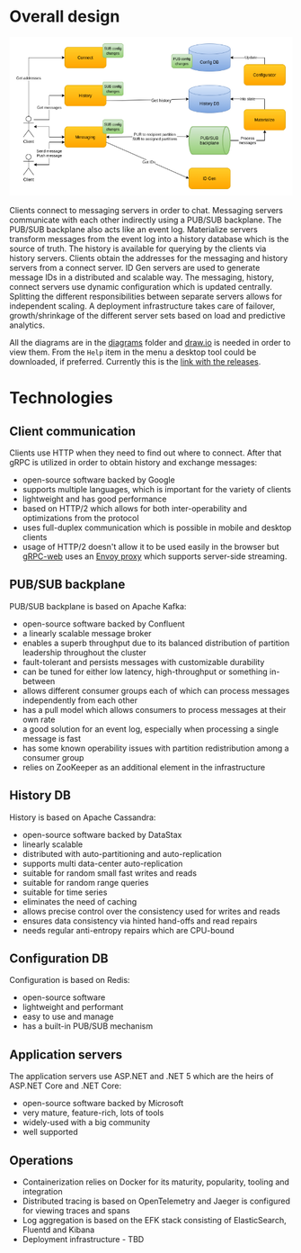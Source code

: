# Overall design

![Overall design](images/cecochat-01-overall.png)

Clients connect to messaging servers in order to chat. Messaging servers communicate with each other indirectly using a PUB/SUB backplane. The PUB/SUB backplane also acts like an event log. Materialize servers transform messages from the event log into a history database which is the source of truth. The history is available for querying by the clients via history servers. Clients obtain the addresses for the messaging and history servers from a connect server. ID Gen servers are used to generate message IDs in a distributed and scalable way. The messaging, history, connect servers use dynamic configuration which is updated centrally. Splitting the different responsibilities between separate servers allows for independent scaling. A deployment infrastructure takes care of failover, growth/shrinkage of the different server sets based on load and predictive analytics.

All the diagrams are in the [diagrams](diagrams/) folder and [draw.io](https://app.diagrams.net/) is needed in order to view them. From the `Help` item in the menu a desktop tool could be downloaded, if preferred. Currently this is the [link with the releases](https://github.com/jgraph/drawio-desktop/releases).

# Technologies

## Client communication

Clients use HTTP when they need to find out where to connect. After that gRPC is utilized in order to obtain history and exchange messages:
* open-source software backed by Google
* supports multiple languages, which is important for the variety of clients
* lightweight and has good performance
* based on HTTP/2 which allows for both inter-operability and optimizations from the protocol
* uses full-duplex communication which is possible in mobile and desktop clients
* usage of HTTP/2 doesn't allow it to be used easily in the browser but [gRPC-web](https://github.com/grpc/grpc-web) uses an [Envoy proxy](https://www.envoyproxy.io/) which supports server-side streaming.

## PUB/SUB backplane

PUB/SUB backplane is based on Apache Kafka:
* open-source software backed by Confluent
* a linearly scalable message broker
* enables a superb throughput due to its balanced distribution of partition leadership throughout the cluster
* fault-tolerant and persists messages with customizable durability
* can be tuned for either low latency, high-throughput or something in-between
* allows different consumer groups each of which can process messages independently from each other
* has a pull model which allows consumers to process messages at their own rate
* a good solution for an event log, especially when processing a single message is fast
* has some known operability issues with partition redistribution among a consumer group
* relies on ZooKeeper as an additional element in the infrastructure

## History DB

History is based on Apache Cassandra:
* open-source software backed by DataStax
* linearly scalable
* distributed with auto-partitioning and auto-replication
* supports multi data-center auto-replication
* suitable for random small fast writes and reads
* suitable for random range queries
* suitable for time series
* eliminates the need of caching
* allows precise control over the consistency used for writes and reads
* ensures data consistency via hinted hand-offs and read repairs
* needs regular anti-entropy repairs which are CPU-bound

## Configuration DB

Configuration is based on Redis:
* open-source software
* lightweight and performant
* easy to use and manage
* has a built-in PUB/SUB mechanism

## Application servers

The application servers use ASP.NET and .NET 5 which are the heirs of ASP.NET Core and .NET Core:
* open-source software backed by Microsoft
* very mature, feature-rich, lots of tools
* widely-used with a big community
* well supported

## Operations

* Containerization relies on Docker for its maturity, popularity, tooling and integration
* Distributed tracing is based on OpenTelemetry and Jaeger is configured for viewing traces and spans
* Log aggregation is based on the EFK stack consisting of ElasticSearch, Fluentd and Kibana
* Deployment infrastructure - TBD

